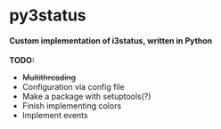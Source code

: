 # py3status
#### Custom implementation of i3status, written in Python

<strong>TODO:</strong>
<ul>
    <li><strike>Multithreading</strike></li>
    <li>Configuration via config file</li>
    <li>Make a package with setuptools(?)</li>
    <li>Finish implementing colors</li>
    <li>Implement events</li>
</ul>

